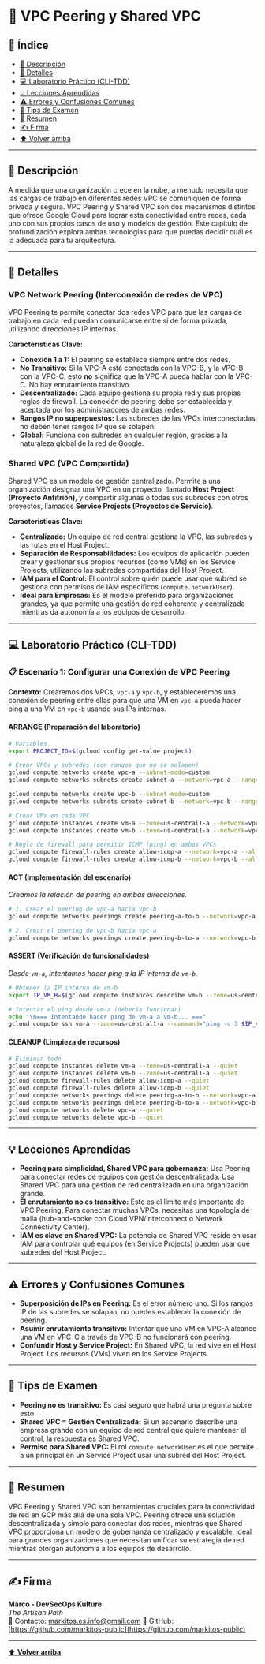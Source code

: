 # 🔗 VPC Peering y Shared VPC

## 📑 Índice
* [🧭 Descripción](#-descripción)
* [📘 Detalles](#-detalles)
* [💻 Laboratorio Práctico (CLI-TDD)](#-laboratorio-práctico-cli-tdd)
* [💡 Lecciones Aprendidas](#-lecciones-aprendidas)
* [⚠️ Errores y Confusiones Comunes](#️-errores-y-confusiones-comunes)
* [🎯 Tips de Examen](#-tips-de-examen)
* [🧾 Resumen](#-resumen)
* [✍️ Firma](#-firma)
* [⬆️ Volver arriba](#-vpc-peering-y-shared-vpc)

---

## 🧭 Descripción

A medida que una organización crece en la nube, a menudo necesita que las cargas de trabajo en diferentes redes VPC se comuniquen de forma privada y segura. VPC Peering y Shared VPC son dos mecanismos distintos que ofrece Google Cloud para lograr esta conectividad entre redes, cada uno con sus propios casos de uso y modelos de gestión. Este capítulo de profundización explora ambas tecnologías para que puedas decidir cuál es la adecuada para tu arquitectura.

---

## 📘 Detalles

### VPC Network Peering (Interconexión de redes de VPC)

VPC Peering te permite conectar dos redes VPC para que las cargas de trabajo en cada red puedan comunicarse entre sí de forma privada, utilizando direcciones IP internas. 

**Características Clave:**

*   **Conexión 1 a 1:** El peering se establece siempre entre dos redes.
*   **No Transitivo:** Si la VPC-A está conectada con la VPC-B, y la VPC-B con la VPC-C, esto **no** significa que la VPC-A pueda hablar con la VPC-C. No hay enrutamiento transitivo.
*   **Descentralizado:** Cada equipo gestiona su propia red y sus propias reglas de firewall. La conexión de peering debe ser establecida y aceptada por los administradores de ambas redes.
*   **Rangos IP no superpuestos:** Las subredes de las VPCs interconectadas no deben tener rangos IP que se solapen.
*   **Global:** Funciona con subredes en cualquier región, gracias a la naturaleza global de la red de Google.

### Shared VPC (VPC Compartida)

Shared VPC es un modelo de gestión centralizado. Permite a una organización designar una VPC en un proyecto, llamado **Host Project (Proyecto Anfitrión)**, y compartir algunas o todas sus subredes con otros proyectos, llamados **Service Projects (Proyectos de Servicio)**.

**Características Clave:**

*   **Centralizado:** Un equipo de red central gestiona la VPC, las subredes y las rutas en el Host Project.
*   **Separación de Responsabilidades:** Los equipos de aplicación pueden crear y gestionar sus propios recursos (como VMs) en los Service Projects, utilizando las subredes compartidas del Host Project.
*   **IAM para el Control:** El control sobre quién puede usar qué subred se gestiona con permisos de IAM específicos (`compute.networkUser`).
*   **Ideal para Empresas:** Es el modelo preferido para organizaciones grandes, ya que permite una gestión de red coherente y centralizada mientras da autonomía a los equipos de desarrollo.

---

## 💻 Laboratorio Práctico (CLI-TDD)

### 📋 Escenario 1: Configurar una Conexión de VPC Peering
**Contexto:** Crearemos dos VPCs, `vpc-a` y `vpc-b`, y estableceremos una conexión de peering entre ellas para que una VM en `vpc-a` pueda hacer ping a una VM en `vpc-b` usando sus IPs internas.

#### ARRANGE (Preparación del laboratorio)
```bash
# Variables
export PROJECT_ID=$(gcloud config get-value project)

# Crear VPCs y subredes (con rangos que no se solapen)
gcloud compute networks create vpc-a --subnet-mode=custom
gcloud compute networks subnets create subnet-a --network=vpc-a --range=10.0.1.0/24 --region=us-central1

gcloud compute networks create vpc-b --subnet-mode=custom
gcloud compute networks subnets create subnet-b --network=vpc-b --range=10.0.2.0/24 --region=us-central1

# Crear VMs en cada VPC
gcloud compute instances create vm-a --zone=us-central1-a --network=vpc-a --subnet=subnet-a
gcloud compute instances create vm-b --zone=us-central1-a --network=vpc-b --subnet=subnet-b

# Regla de firewall para permitir ICMP (ping) en ambas VPCs
gcloud compute firewall-rules create allow-icmp-a --network=vpc-a --allow=icmp
gcloud compute firewall-rules create allow-icmp-b --network=vpc-b --allow=icmp
```

#### ACT (Implementación del escenario)
*Creamos la relación de peering en ambas direcciones.*
```bash
# 1. Crear el peering de vpc-a hacia vpc-b
gcloud compute networks peerings create peering-a-to-b --network=vpc-a --peer-network=vpc-b

# 2. Crear el peering de vpc-b hacia vpc-a
gcloud compute networks peerings create peering-b-to-a --network=vpc-b --peer-network=vpc-a
```

#### ASSERT (Verificación de funcionalidades)
*Desde `vm-a`, intentamos hacer ping a la IP interna de `vm-b`.*
```bash
# Obtener la IP interna de vm-b
export IP_VM_B=$(gcloud compute instances describe vm-b --zone=us-central1-a --format='get(networkInterfaces[0].networkIP)')

# Intentar el ping desde vm-a (debería funcionar)
echo "\n=== Intentando hacer ping de vm-a a vm-b... ==="
gcloud compute ssh vm-a --zone=us-central1-a --command="ping -c 3 $IP_VM_B"
```

#### CLEANUP (Limpieza de recursos)
```bash
# Eliminar todo
gcloud compute instances delete vm-a --zone=us-central1-a --quiet
gcloud compute instances delete vm-b --zone=us-central1-a --quiet
gcloud compute firewall-rules delete allow-icmp-a --quiet
gcloud compute firewall-rules delete allow-icmp-b --quiet
gcloud compute networks peerings delete peering-a-to-b --network=vpc-a --quiet
gcloud compute networks peerings delete peering-b-to-a --network=vpc-b --quiet
gcloud compute networks delete vpc-a --quiet
gcloud compute networks delete vpc-b --quiet
```

---

## 💡 Lecciones Aprendidas

*   **Peering para simplicidad, Shared VPC para gobernanza:** Usa Peering para conectar redes de equipos con gestión descentralizada. Usa Shared VPC para una gestión de red centralizada en una organización grande.
*   **El enrutamiento no es transitivo:** Este es el límite más importante de VPC Peering. Para conectar muchas VPCs, necesitas una topología de malla (hub-and-spoke con Cloud VPN/Interconnect o Network Connectivity Center).
*   **IAM es clave en Shared VPC:** La potencia de Shared VPC reside en usar IAM para controlar qué equipos (en Service Projects) pueden usar qué subredes del Host Project.

---

## ⚠️ Errores y Confusiones Comunes

*   **Superposición de IPs en Peering:** Es el error número uno. Si los rangos IP de las subredes se solapan, no puedes establecer la conexión de peering.
*   **Asumir enrutamiento transitivo:** Intentar que una VM en VPC-A alcance una VM en VPC-C a través de VPC-B no funcionará con peering.
*   **Confundir Host y Service Project:** En Shared VPC, la red vive en el Host Project. Los recursos (VMs) viven en los Service Projects.

---

## 🎯 Tips de Examen

*   **Peering no es transitivo:** Es casi seguro que habrá una pregunta sobre esto.
*   **Shared VPC = Gestión Centralizada:** Si un escenario describe una empresa grande con un equipo de red central que quiere mantener el control, la respuesta es Shared VPC.
*   **Permiso para Shared VPC:** El rol `compute.networkUser` es el que permite a un principal en un Service Project usar una subred del Host Project.

---

## 🧾 Resumen

VPC Peering y Shared VPC son herramientas cruciales para la conectividad de red en GCP más allá de una sola VPC. Peering ofrece una solución descentralizada y simple para conectar dos redes, mientras que Shared VPC proporciona un modelo de gobernanza centralizado y escalable, ideal para grandes organizaciones que necesitan unificar su estrategia de red mientras otorgan autonomía a los equipos de desarrollo.

---

## ✍️ Firma

**Marco - DevSecOps Kulture**  
*The Artisan Path*  
📧 Contacto: [markitos.es.info@gmail.com](mailto:markitos.es.info@gmail.com)
🐙 GitHub: [https://github.com/markitos-public](https://github.com/markitos-public)

---

[⬆️ **Volver arriba**](#-vpc-peering-y-shared-vpc)
